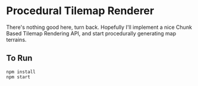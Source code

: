 # Procedural Tilemap Renderer

There's nothing good here, turn back. Hopefully I'll implement a nice Chunk Based Tilemap Rendering API, and start procedurally generating map terrains.

## To Run

```
npm install
npm start
```
